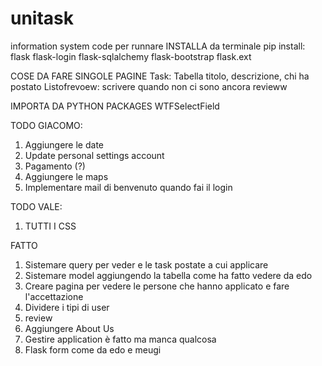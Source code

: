# unitask
information system code
per runnare INSTALLA da terminale pip install:
flask 
flask-login 
flask-sqlalchemy
flask-bootstrap
flask.ext

COSE DA FARE SINGOLE PAGINE 
Task: Tabella titolo, descrizione, chi ha postato
Listofrevoew: scrivere quando non ci sono ancora revieww


IMPORTA DA PYTHON PACKAGES
WTFSelectField

TODO GIACOMO:
1) Aggiungere le date
2) Update personal settings account
3) Pagamento (?)
4) Aggiungere le maps
5) Implementare mail di benvenuto quando fai il login

TODO VALE:
1) TUTTI I CSS

FATTO 
1) Sistemare query per veder e le task postate a cui applicare
2) Sistemare model aggiungendo la tabella come ha fatto vedere da edo
3) Creare pagina per vedere le persone che hanno applicato e fare l'accettazione
4) Dividere i tipi di user
5) review
6) Aggiungere About Us
7) Gestire application è fatto ma manca qualcosa
8) Flask form come da edo e meugi


